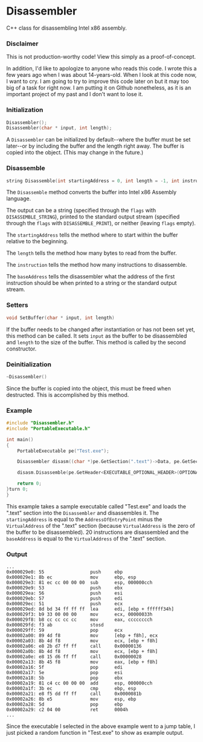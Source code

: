 
# Disassembler
C++ class for disassembling Intel x86 assembly.

### Disclaimer
This is not production-worthy code! View this simply as a proof-of-concept.

In addition, I'd like to apologize to anyone who reads this code. I wrote this a few years ago when I was about 14-years-old. When I look at this code now, I want to cry. I am going to try to improve this code later on but it may too big of a task for right now. I am putting it on Github nonetheless, as it is an important project of my past and I don't want to lose it.

### Initialization
```C++
Disassembler();
Disassembler(char * input, int length);
```
A `Disassembler` can be initialized by default--where the buffer must be set later--or by including the buffer and the length right away. The buffer is copied into the object. (This may change in the future.)

### Disassemble
```C++
string Disassemble(int startingAddress = 0, int length = -1, int instructions = -1, int flags = 0, int baseAddress = 0)
```
The `Disassemble` method converts the buffer into Intel x86 Assembly language. 

The output can be a string (specified through the `flags` with `DISASSEMBLE_STRING`), printed to the standard output stream (specified through the `flags` with `DISASSEMBLE_PRINT`), or neither (leaving `flags` empty). 

The `startingAddress` tells the method where to start within the buffer relative to the beginning. 

The `length` tells the method how many bytes to read from the buffer. 

The `instruction` tells the method how many instructions to disassemble. 

The `baseAddress` tells the disassembler what the address of the first instruction should be when printed to a string or the standard output stream. 

### Setters
```C++
void SetBuffer(char * input, int length)
```
If the buffer needs to be changed after instantiation or has not been set yet, this method can be called. It sets `input` as the buffer to be disassembled and `length` to the size of the buffer. This method is called by the second constructor.

### Deinitialization
```C++
~Disassembler()
```
Since the buffer is copied into the object, this must be freed when destructed. This is accomplished by this method.

### Example
```C++
#include "Disassembler.h"
#include "PortableExecutable.h"

int main()
{
	PortableExecutable pe("Test.exe");

	Disassembler disasm((char *)pe.GetSection(".text")->Data, pe.GetSection(".text")->Length);

	disasm.Disassemble(pe.GetHeader<EXECUTABLE_OPTIONAL_HEADER>(OPTIONAL_HEADER)->AddressOfEntryPoint - pe.GetHeader<EXECUTABLE_SECTION_HEADER>((pe.GetSectionNumber(".text") << 16) | SECTION_HEADER)->VirtualAddress, -1, 20, DISASSEMBLER_PRINT, pe.GetHeader<EXECUTABLE_SECTION_HEADER>(SECTION_HEADER | (pe.GetSectionNumber(".text") << 16))->VirtualAddress);

	return 0;
}turn 0;
}
```
This example takes a sample executable called "Test.exe" and loads the ".text" section into the `Disassembler` and disassembles it. The `startingAddress` is equal to the `AddressOfEntryPoint` minus the `VirtualAddress` of the ".text" section (because `VirtualAddress` is the zero of the buffer to be disassembled). 20 instructions are disassembled and the `baseAddress` is equal to the `VirtualAddress` of the ".text" section.

### Output
```
...
0x000029e0: 55                 push     ebp
0x000029e1: 8b ec              mov      ebp, esp
0x000029e3: 81 ec cc 00 00 00  sub      esp, 000000cch
0x000029e9: 53                 push     ebx
0x000029ea: 56                 push     esi
0x000029eb: 57                 push     edi
0x000029ec: 51                 push     ecx
0x000029ed: 8d bd 34 ff ff ff  lea      edi, [ebp + ffffff34h]
0x000029f3: b9 33 00 00 00     mov      ecx, 00000033h
0x000029f8: b8 cc cc cc cc     mov      eax, cccccccch
0x000029fd: f3 ab              stosd
0x000029ff: 59                 pop      ecx
0x00002a00: 89 4d f8           mov      [ebp + f8h], ecx
0x00002a03: 8b 4d f8           mov      ecx, [ebp + f8h]
0x00002a06: e8 2b d7 ff ff     call     0x00000136
0x00002a0b: 8b 4d f8           mov      ecx, [ebp + f8h]
0x00002a0e: e8 15 d6 ff ff     call     0x00000028
0x00002a13: 8b 45 f8           mov      eax, [ebp + f8h]
0x00002a16: 5f                 pop      edi
0x00002a17: 5e                 pop      esi
0x00002a18: 5b                 pop      ebx
0x00002a19: 81 c4 cc 00 00 00  add      esp, 000000cch
0x00002a1f: 3b ec              cmp      ebp, esp
0x00002a21: e8 f5 dd ff ff     call     0x0000081b
0x00002a26: 8b e5              mov      esp, ebp
0x00002a28: 5d                 pop      ebp
0x00002a29: c2 04 00           ret      0004h
...
```
Since the executable I selected in the above example went to a jump table, I just picked a random function in "Test.exe" to show as example output.

